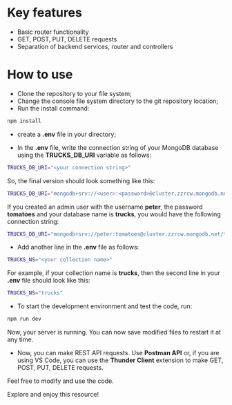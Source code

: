 # Key features
- Basic router functionality
- GET, POST, PUT, DELETE requests
- Separation of backend services, router and controllers

# How to use
- Clone the repository to your file system;
- Change the console file system directory to the git repository location;
- Run the install command:

```bash
npm install
```

- create a **.env** file in your directory;

- In the **.env** file, write the connection string of your MongoDB database using the **TRUCKS_DB_URI** variable as follows:

```bash
TRUCKS_DB_URI="<your connection string>"
```

So, the final version should look something like this:

```bash
TRUCKS_DB_URI="mongodb+srv://<user>:<password>@cluster.zzrcw.mongodb.net/<database name>?retryWrites=true&w=majority"
```

If you created an admin user with the username **peter**, the password **tomatoes** and your database name is **trucks**, you would have the following connection string:

```bash
TRUCKS_DB_URI="mongodb+srv://peter:tomatoes@cluster.zzrcw.mongodb.net/trucks?retryWrites=true&w=majority"
```

- Add another line in the **.env** file as follows:

```bash
TRUCKS_NS="<your collection name>"
```

For example, if your collection name is **trucks**, then the second line in your **.env** file should look like this:

```bash
TRUCKS_NS="trucks"
```

- To start the development environment and test the code, run:

```bash
npm run dev
```

Now, your server is running. You can now save modified files to restart it at any time.

- Now, you can make REST API requests. Use **Postman API** or, if you are using VS Code, you can use the **Thunder Client** extension to make GET, POST, PUT, DELETE requests.

Feel free to modify and use the code.

Explore and enjoy this resource!